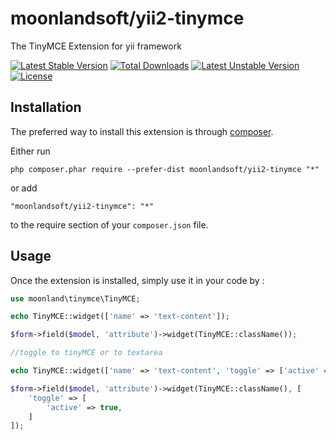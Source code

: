 moonlandsoft/yii2-tinymce
=========================
The TinyMCE Extension for yii framework

[![Latest Stable Version](https://poser.pugx.org/moonlandsoft/yii2-tinymce/v/stable)](https://packagist.org/packages/moonlandsoft/yii2-tinymce) [![Total Downloads](https://poser.pugx.org/moonlandsoft/yii2-tinymce/downloads)](https://packagist.org/packages/moonlandsoft/yii2-tinymce) [![Latest Unstable Version](https://poser.pugx.org/moonlandsoft/yii2-tinymce/v/unstable)](https://packagist.org/packages/moonlandsoft/yii2-tinymce) [![License](https://poser.pugx.org/moonlandsoft/yii2-tinymce/license)](https://packagist.org/packages/moonlandsoft/yii2-tinymce)

Installation
------------

The preferred way to install this extension is through [composer](http://getcomposer.org/download/).

Either run

```
php composer.phar require --prefer-dist moonlandsoft/yii2-tinymce "*"
```

or add

```
"moonlandsoft/yii2-tinymce": "*"
```

to the require section of your `composer.json` file.


Usage
-----

Once the extension is installed, simply use it in your code by  :

```php
use moonland\tinymce\TinyMCE;

echo TinyMCE::widget(['name' => 'text-content']);

$form->field($model, 'attribute')->widget(TinyMCE::className());

//toggle to tinyMCE or to textarea

echo TinyMCE::widget(['name' => 'text-content', 'toggle' => ['active' => true]]);

$form->field($model, 'attribute')->widget(TinyMCE::className(), [
	'toggle' => [
		'active' => true,
	]
]);
```
